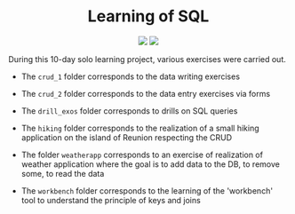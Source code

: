 <h1 align="center"> Learning of SQL </h1>

<p align="center">
  <img src="https://img.shields.io/badge/MySQL-00000F?style=for-the-badge&logo=mysql&logoColor=white">
  <img src="https://img.shields.io/badge/PHP-777BB4?style=for-the-badge&logo=php&logoColor=white">
</p>

During this 10-day solo learning project, various exercises were carried out. 

- The `crud_1` folder corresponds to the data writing exercises 

- The `crud_2` folder corresponds to the data entry exercises via forms

- The `drill_exos` folder corresponds to drills on SQL queries

- The `hiking` folder corresponds to the realization of a small hiking application on the island of Reunion respecting the CRUD

- The folder `weatherapp` corresponds to an exercise of realization of weather application where the goal is to add data to the DB, to remove some, to read the data
- The `workbench` folder corresponds to the learning of the 'workbench' tool to understand the principle of keys and joins


